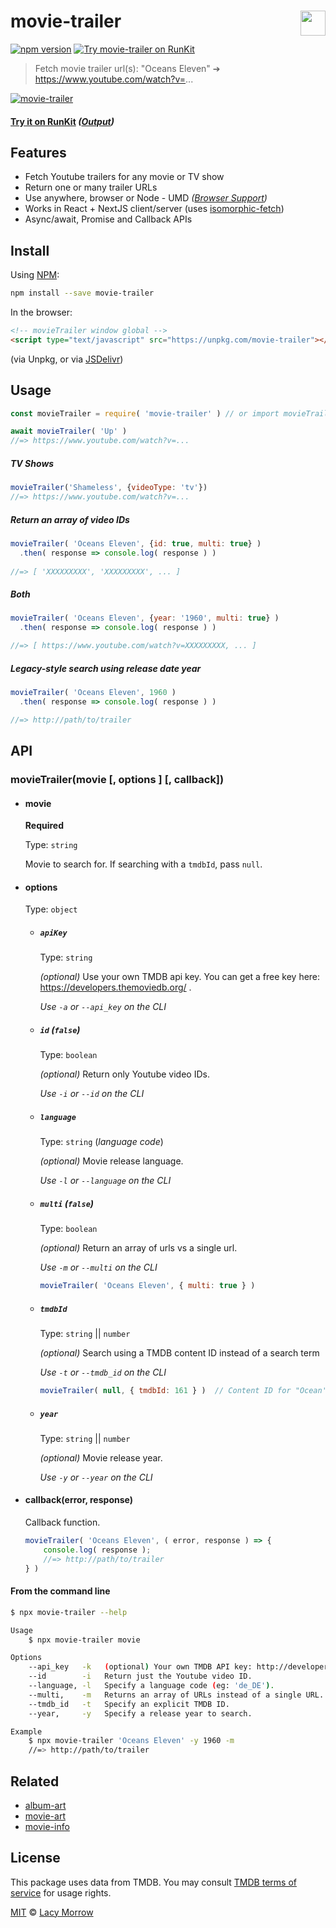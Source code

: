 # movie-trailer [<img src="https://github.com/lacymorrow/crossover/raw/master/src/static/meta/patreon-button.webp" style="height:40px;" height="40" align="right" />](https://www.patreon.com/bePatron?u=55065733)
[![npm version](https://badge.fury.io/js/movie-trailer.svg)](https://badge.fury.io/js/movie-trailer) [![Try movie-trailer on RunKit](https://badge.runkitcdn.com/movie-trailer.svg)](https://npm.runkit.com/movie-trailer)

> Fetch movie trailer url(s): "Oceans Eleven" ➔ https://www.youtube.com/watch?v=...

[![movie-trailer](https://github.com/lacymorrow/movie-trailer/raw/master/demo.svg?sanitize=true)]()

#### [Try it on RunKit](https://runkit.com/lacymorrow/movie-trailer) _([Output](https://runkit.io/lacymorrow/movie-trailer/branches/master?search=Avatar))_


## Features
 * Fetch Youtube trailers for any movie or TV show
 * Return one or many trailer URLs
 * Use anywhere, browser or Node - UMD _([Browser Support](https://caniuse.com/#feat=fetch))_
 * Works in React + NextJS client/server (uses [isomorphic-fetch](https://www.npmjs.com/package/isomorphic-fetch))
 * Async/await, Promise and Callback APIs


## Install

Using [NPM](https://npmjs.com):

```bash
npm install --save movie-trailer
```

In the browser:

```html
<!-- movieTrailer window global -->
<script type="text/javascript" src="https://unpkg.com/movie-trailer"></script>
```
(via Unpkg, or via [JSDelivr](https://cdn.jsdelivr.net/npm/movie-trailer/index.min.js))


## Usage

```js
const movieTrailer = require( 'movie-trailer' ) // or import movieTrailer from 'movie-trailer'

await movieTrailer( 'Up' )
//=> https://www.youtube.com/watch?v=...
```

##### TV Shows
```js
movieTrailer('Shameless', {videoType: 'tv'})
//=> https://www.youtube.com/watch?v=...
```

##### Return an array of video IDs
```js
movieTrailer( 'Oceans Eleven', {id: true, multi: true} )
  .then( response => console.log( response ) )
  
//=> [ 'XXXXXXXXX', 'XXXXXXXXX', ... ]
```

##### Both
```js
movieTrailer( 'Oceans Eleven', {year: '1960', multi: true} )
  .then( response => console.log( response ) )

//=> [ https://www.youtube.com/watch?v=XXXXXXXXX, ... ]
```

##### Legacy-style search using release date year
```js
movieTrailer( 'Oceans Eleven', 1960 )
  .then( response => console.log( response ) )

//=> http://path/to/trailer
```

## API

### movieTrailer(movie [, options ] [, callback])

* #### movie

	**Required**

	Type: `string`

	Movie to search for. If searching with a `tmdbId`, pass `null`.


* #### options 

	Type: `object`

	* ##### `apiKey`

		Type: `string` 

		_(optional)_ Use your own TMDB api key. You can get a free key here: https://developers.themoviedb.org/ .

		_Use `-a` or `--api_key` on the CLI_

	* ##### `id` _(`false`)_

		Type: `boolean` 

		_(optional)_ Return only Youtube video IDs.

		_Use `-i` or `--id` on the CLI_
		
	
	* ##### `language`

		Type: `string` (_language code_)

		_(optional)_ Movie release language.

		_Use `-l` or `--language` on the CLI_
		

	* ##### `multi` _(`false`)_

		Type: `boolean` 

		_(optional)_ Return an array of urls vs a single url.

		_Use `-m` or `--multi` on the CLI_

		```js
		movieTrailer( 'Oceans Eleven', { multi: true } )
		```

	* ##### `tmdbId`

		Type: `string` || `number` 

		_(optional)_ Search using a TMDB content ID instead of a search term

		_Use `-t` or `--tmdb_id` on the CLI_

		```js
		movieTrailer( null, { tmdbId: 161 } )  // Content ID for "Ocean's Eleven"
		```

	* ##### `year`

		Type: `string` || `number`

		_(optional)_ Movie release year.

		_Use `-y` or `--year` on the CLI_


* #### callback(error, response)

	Callback function.

	```js
	movieTrailer( 'Oceans Eleven', ( error, response ) => {
	    console.log( response ); 
	    //=> http://path/to/trailer
	} )
	```


#### From the command line

```bash
$ npx movie-trailer --help

Usage
	$ npx movie-trailer movie 	

Options
	--api_key   -k   (optional) Your own TMDB API key: http://developers.themoviedb.org
	--id        -i   Return just the Youtube video ID.
	--language, -l   Specify a language code (eg: 'de_DE').
	--multi,    -m   Returns an array of URLs instead of a single URL.
	--tmdb_id   -t   Specify an explicit TMDB ID.
	--year,     -y   Specify a release year to search.

Example
	$ npx movie-trailer 'Oceans Eleven' -y 1960 -m
	//=> http://path/to/trailer
```


## Related

* [album-art](https://github.com/lacymorrow/album-art)
* [movie-art](https://github.com/lacymorrow/movie-art)
* [movie-info](https://github.com/lacymorrow/movie-info)


## License

This package uses data from TMDB. You may consult [TMDB terms of service](https://www.themoviedb.org/documentation/api/terms-of-use) for usage rights.

[MIT](http://opensource.org/licenses/MIT) © [Lacy Morrow](http://lacymorrow.com)
